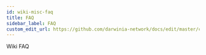 ```yaml
---
id: wiki-misc-faq
title: FAQ
sidebar_label: FAQ
custom_edit_url: https://github.com/darwinia-network/docs/edit/master/content/zh-CN/wiki-misc-faq.md
---
```


Wiki FAQ